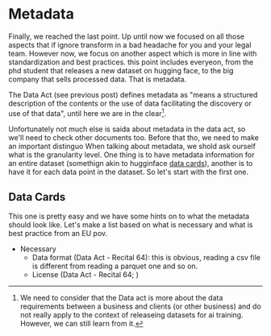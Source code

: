 
# Metadata 
Finally, we reached the last point. 
Up until now we focused on all those aspects that if ignore transform in a bad headache for you and your legal team. 
However now, we focus on another aspect which is more in line with standardization and best practices.
this point includes everyeon, from the phd student that releases a new dataset on hugging face, to the big company that sells processed data. 
That is metadata. 
 
The Data Act (see previous post) defines metadata as "means a structured description of the contents or the use of data facilitating the discovery or use of that data", until here we are in the clear[^metadata_dataact].

[^metadata_dataact]: We need to consider that the Data act is more about the data requirements between a business and clients (or other business) and do not really apply to the context of releaseing datasets for ai training. However, we can still learn from it. 

Unfortunately not much else is saida about metadata in the data act, so we'll need to check other documents too. 
Before that tho, we need to make an important distinguo
When talking about metadata, we shold ask ourself what is the granularity level. One thing is to have  metadata information for an entire dataset (somethign akin to hugginface [data cards](https://huggingface.co/docs/hub/en/datasets-cards)), another is to have it for each data point in the dataset. So let's start with the first one. 

## Data Cards

This one is pretty easy and we have some hints on to what the metadata should look like. Let's make a list based on what is necessary and what is best practice from an EU pov. 
- Necessary
  - Data format (Data Act - Recital 64): this is obvious, reading a csv file is different from reading a parquet one and so on. 
  - License (Data Act - Recital 64; )

